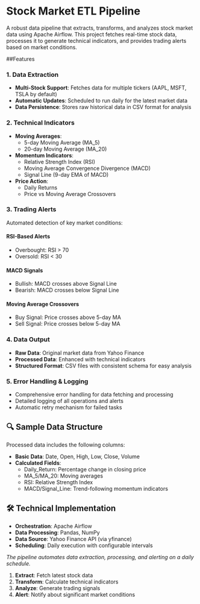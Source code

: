 # Stock Market ETL Pipeline

A robust data pipeline that extracts, transforms, and analyzes stock market data using Apache Airflow. This project fetches real-time stock data, processes it to generate technical indicators, and provides trading alerts based on market conditions.

##Features

### 1. Data Extraction
- **Multi-Stock Support**: Fetches data for multiple tickers (AAPL, MSFT, TSLA by default)
- **Automatic Updates**: Scheduled to run daily for the latest market data
- **Data Persistence**: Stores raw historical data in CSV format for analysis

### 2. Technical Indicators
- **Moving Averages**:
  - 5-day Moving Average (MA_5)
  - 20-day Moving Average (MA_20)
- **Momentum Indicators**:
  - Relative Strength Index (RSI)
  - Moving Average Convergence Divergence (MACD)
  - Signal Line (9-day EMA of MACD)
- **Price Action**:
  - Daily Returns
  - Price vs Moving Average Crossovers

### 3. Trading Alerts
Automated detection of key market conditions:

#### RSI-Based Alerts
- Overbought: RSI > 70
- Oversold: RSI < 30

#### MACD Signals
- Bullish: MACD crosses above Signal Line
- Bearish: MACD crosses below Signal Line

#### Moving Average Crossovers
- Buy Signal: Price crosses above 5-day MA
- Sell Signal: Price crosses below 5-day MA

### 4. Data Output
- **Raw Data**: Original market data from Yahoo Finance
- **Processed Data**: Enhanced with technical indicators
- **Structured Format**: CSV files with consistent schema for easy analysis

### 5. Error Handling & Logging
- Comprehensive error handling for data fetching and processing
- Detailed logging of all operations and alerts
- Automatic retry mechanism for failed tasks

## 🔍 Sample Data Structure
Processed data includes the following columns:
- **Basic Data**: Date, Open, High, Low, Close, Volume
- **Calculated Fields**:
  - Daily_Return: Percentage change in closing price
  - MA_5/MA_20: Moving averages
  - RSI: Relative Strength Index
  - MACD/Signal_Line: Trend-following momentum indicators

## 🛠 Technical Implementation
- **Orchestration**: Apache Airflow
- **Data Processing**: Pandas, NumPy
- **Data Source**: Yahoo Finance API (via yfinance)
- **Scheduling**: Daily execution with configurable intervals

*The pipeline automates data extraction, processing, and alerting on a daily schedule.*

1. **Extract**: Fetch latest stock data
2. **Transform**: Calculate technical indicators
3. **Analyze**: Generate trading signals
4. **Alert**: Notify about significant market conditions

